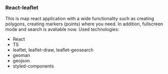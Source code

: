 ### React-leaflet

This is map react application with a wide functionality such as creating polygons, creating markers (points) where you need. In addition, fullscreen mode and search is avaliable now.
Used technologies:

- React
- TS
- leaflet, leaflet-draw, leaflet-geosearch
- geoman
- geojson
- styled-components
